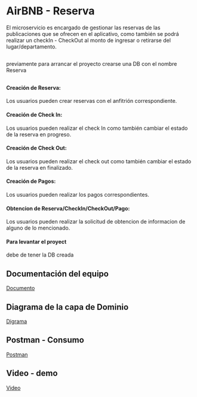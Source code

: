 
# AirBNB - Reserva

El microservicio es encargado de gestionar las reservas de las publicaciones que se ofrecen en el aplicativo, como también se podrá realizar un checkIn - CheckOut al monto de ingresar o retirarse del lugar/departamento.
##
previamente para arrancar el proyecto crearse una DB con el nombre Reserva

## 

#### Creación de Reserva:

Los usuarios pueden crear reservas con el anfitrión correspondiente.

#### Creación de Check In:

Los usuarios pueden realizar el check In como también cambiar el estado de la reserva en progreso.

#### Creación de Check Out:

Los usuarios pueden realizar el check out como también cambiar el estado de la reserva en finalizado.

#### Creación de Pagos:

Los usuarios pueden realizar los pagos correspondientes.

#### Obtencion de Reserva/CheckIn/CheckOut/Pago:

Los usuarios pueden realizar la solicitud de obtencion de informacion de alguno de lo mencionado.

#### Para levantar el proyect
debe de tener la DB creada 



## Documentación del equipo

[Documento](https://docs.google.com/document/d/1vzuMAvV-vn20brMAyNLlHwXfJJROpV_9f0kztLx-xUc/edit?usp=sharing)


## Diagrama de la capa de Dominio

[Digrama](https://drive.google.com/file/d/13ogT47dres6hwPRm6GtCRNW2KMbuhFG2/view?usp=sharing)

## Postman - Consumo

[Postman](https://drive.google.com/file/d/1_qddtIjcqepOsmnU9HPBV1_I9RhlLPmI/view?usp=sharing)

## Video - demo

[Video](https://www.youtube.com/watch?v=uhBRdgHVlns)
